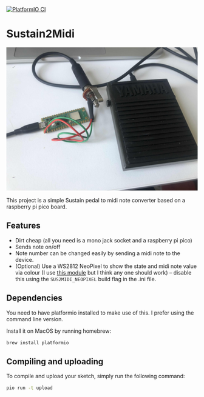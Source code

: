 [![PlatformIO CI](https://github.com/madskjeldgaard/raspberry-pi-pico-usbmidi-platformio-template/actions/workflows/build.yml/badge.svg)](https://github.com/madskjeldgaard/raspberry-pi-pico-usbmidi-platformio-template/actions/workflows/build.yml)

# Sustain2Midi

![the hardware](pico.jpg) 

This project is a simple Sustain pedal to midi note converter based on a raspberry pi pico board.

## Features

- Dirt cheap (all you need is a mono jack socket and a raspberry pi pico)
- Sends note on/off
- Note number can be changed easily by sending a midi note to the device.
- (Optional) Use a WS2812 NeoPixel to show the state and midi note value via colour (I use [this module](https://www.aliexpress.com/item/1005001565556198.html?spm=a2g0o.order_list.order_list_main.4.17d91802H9j6ak) but I think any one should work) – disable this using the `SUS2MIDI_NEOPIXEL` build flag in the .ini file.

## Dependencies

You need to have platformio installed to make use of this. I prefer using the command line version.

Install it on MacOS by running homebrew:

```bash
brew install platformio
```

## Compiling and uploading

To compile and upload your sketch, simply run the following command:

```bash
pio run -t upload
```
